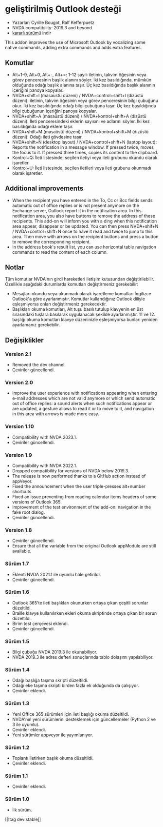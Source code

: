 # geliştirilmiş Outlook desteği #

* Yazarlar: Cyrille Bougot, Ralf Kefferpuetz
* NVDA compatibility: 2019.3 and beyond
* [kararlı sürüm][1]ü indir

This addon improves the use of Microsoft Outlook by vocalizing some native
commands, adding extra commands and adds extra features.

## Komutlar

* Alt+1-9, Alt+0, Alt+-, Alt+=: 1-12 sayılı iletinin, takvim öğesinin veya
  görev penceresinin başlık alanını söyler. İki kez basıldığında, mümkün
  olduğunda odağı  başlık alanına taşır. Üç kez basıldığında başlık alanının
  içeriğini panoya kopyalar.
* NVDA+shift+I (masaüstü düzeni) / NVDA+control+shift+I (dizüstü düzeni):
  iletinin, takvim öğesinin veya görev penceresinin bilgi çubuğunu okur. İki
  kez basıldığında odağı bilgi çubuğuna taşır. Üç kez basıldığında bilgi
  çubuğunun içeriğini panoya kopyalar.
* NVDA+shift+A (masaüstü düzeni) / NVDA+kontrol+shift+A (dizüstü düzeni):
  İleti penceresindeki eklerin sayısını ve adlarını söyler. İki kez
  basıldığında odağı eklere taşır.
* NVDA+shift+M (masaüstü düzeni) / NVDA+kontrol+shift+M (dizüstü düzeni):
  Odağı ileti gövdesine taşır.
* NVDA+shift+N (desktop layout) / NVDA+control+shift+N (laptop layout):
  Reports the notification in a message window. If pressed twice, moves the
  focus to it. If pressed three times, copies its content to the clipboard.
* Kontrol+Q: İleti listesinde, seçilen iletiyi veya ileti grubunu okundu
  olarak işaretler.
* Kontrol+U: İleti listesinde, seçilen iletileri veya ileti grubunu okunmadı
  olarak işaretler.

## Additional improvements

* When the recipient you have entered in the To, Cc or Bcc fields sends
  automatic out of office replies or is not present anymore on the Exchange
  server, Outlook report it in the notification area. In this notification
  area, you also have buttons to remove the address of these recipients.
  This add-on will inform you with a ding when this notification area
  appear, disappear or be updated. You can then press NVDA+shif+N /
  NVDA+control+shift+N once to have it read and twice to jump to this
  area. Then move with arrows on the recipient buttons and press a button to
  remove the corresponding recipient.
* In the address book's result list, you can use horizontal table navigation
  commands to read the content of each column.
  
## Notlar

Tüm komutlar NVDA'nın girdi hareketleri iletişim kutusundan
değiştirilebilir. Özellikle aşağıdaki durumlarda komutları değiştirmeniz
gerekebilir:

* Mesajları okundu veya okunmadı olarak işaretleme komutları İngilizce
  Outlook'a göre ayarlanmıştır. Komutlar kullandığınız Outlook diliyle
  eşleşmiyorsa onları değiştirmeniz gerekecektir.
* Başlıkları okuma komutları, Alt tuşu basılı tutulup klavyenin en üst
  sırasındaki tuşlara basılarak uygulanacak şekilde ayarlanmıştır. 11 ve
  12. başlığı okuma komutları klavye düzeninizle eşleşmiyorsa bunları
  yeniden ayarlamanız gerekebilir.

## Değişiklikler

### Version 2.1

* Removed the dev channel.
* Çeviriler güncellendi.

### Version 2.0

* Improve the user experience with notifications appearing when entering
  e-mail addresses which are not valid anymore or which send automatic out
  of office replies: a sound alerts when such notifications appear or are
  updated, a gesture allows to read it or to move to it, and navigation in
  this area with arrows is made more easy.

### Version 1.10

* Compatibility with NVDA 2023.1.
* Çeviriler güncellendi.

### Version 1.9

* Compatibility with NVDA 2022.1.
* Dropped compatibility for versions of NVDA below 2019.3.
* The release is now performed thanks to a GitHub action instead of
  appVeyor.
* Fixed the announcement when the user triple-presses alt+number shortcuts.
* Fixed an issue preventing from reading calendar items headers of some
  versions of Outlook 365.
* Improvement of the test environment of the add-on: navigation in the fake
  root dialog.
* Çeviriler güncellendi.

### Version 1.8

* Çeviriler güncellendi.
* Ensure that all the variable from the original Outlook appModule are still
  available.

### Sürüm 1.7

* Eklenti NVDA 2021.1 ile uyumlu hâle getirildi.
* Çeviriler güncellendi.

### Sürüm 1.6

* Outlook 365'te ileti başlıkları okunurken ortaya çıkan çeşitli sorunlar
  düzeltildi.
* Braille klavye kullanılırken ekleri okuma skriptinde ortaya çıkan bir
  sorun düzeltildi.
* Birim test çerçevesi eklendi.
* Çeviriler güncellendi.

### Sürüm 1.5

* Bilgi çubuğu NVDA 2019.3 ile okunabiliyor.
* NVDA 2019.3 ile adres defteri sonuçlarında tablo dolaşımı yapılabiliyor.

### Sürüm 1.4

* Odağı başlığa taşıma skripti düzeltildi.
* Odağı eke taşıma skripti birden fazla ek olduğunda da çalışıyor.
* Çeviriler eklendi.

### Sürüm 1.3

* Yeni Office 365 sürümleri için ileti başlığı okuma düzeltildi.
* NVDA'nın yeni sürümlerini desteklemek için güncellemeler (Python 2 ve 3
  ile uyumlu).
* Çeviriler eklendi.
* Yeni sürümler appveyor ile yayımlanıyor.

### Sürüm 1.2

* Toplantı iletirken başlık okuma düzeltildi.
* Çeviriler eklendi.

### Sürüm 1.1

* Çeviriler eklendi.

### Sürüm 1.0

* İlk sürüm.

[[!tag dev stable]]

[1]: https://www.nvaccess.org/addonStore/legacy?file=outlookextended
